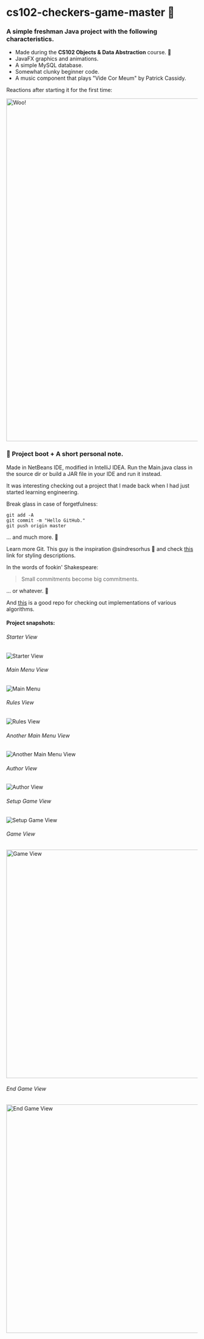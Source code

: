 # cs102-checkers-game-master 🚦
<h3>A simple freshman Java project with the following characteristics.</h3>
<ul>
  <li>Made during the <b>CS102 Objects & Data Abstraction</b> course. 🍏</li>
  <li>JavaFX graphics and animations.</li>
  <li>A simple MySQL database.</li>
  <li>Somewhat clunky beginner code.</li>
  <li>A music component that plays "Vide Cor Meum" by Patrick Cassidy.</li>
</ul>
<p>Reactions after starting it for the first time:</p>
<img src="working.gif" alt="Woo!" width="900">
<h3>🚩 Project boot + A short personal note.</h3>
<p>Made in NetBeans IDE, modified in IntelliJ IDEA. 
Run the Main.java class in the source dir or build a JAR file in your IDE and run it instead.
</p>
<p> It was interesting checking out a project that I made back when I had just started learning engineering.</p>

<p>
Break glass in case of forgetfulness:

```
git add -A
git commit -m "Hello GitHub."
git push origin master
```
... and much more. 💩
</p>

<p>

Learn more Git. This guy is the inspiration @sindresorhus 👾 and check [this](https://help.github.com/articles/basic-writing-and-formatting-syntax/) link for styling descriptions.
</p>

<p>
In the words of fookin' Shakespeare:

> Small commitments become big commitments.

... or whatever. 💩
</p>

<p>

And [this](https://github.com/TheAlgorithms) is a good repo for checking out implementations of various algorithms. 

</p>

#### Project snapshots:
<h6>Starter View</h6>
<img src="screen-shots/s1.png" alt="Starter View">
<h6>Main Menu View</h6>
<img src="screen-shots/s2.png" alt="Main Menu">
<h6>Rules View</h6>
<img src="screen-shots/s3.png" alt="Rules View">
<h6>Another Main Menu View</h6>
<img src="screen-shots/s4.png" alt="Another Main Menu View">
<h6>Author View</h6>
<img src="screen-shots/s5.png" alt="Author View">
<h6>Setup Game View</h6>
<img src="screen-shots/s6.png" alt="Setup Game View">
<h6>Game View</h6>
<img src="screen-shots/s7.png" height="600" alt="Game View">
<h6>End Game View</h6>
<img src="screen-shots/s8.png" height="600" alt="End Game View">


